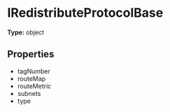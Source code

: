 # IRedistributeProtocolBase


**Type:** object

## Properties
* tagNumber
* routeMap
* routeMetric
* subnets
* type
